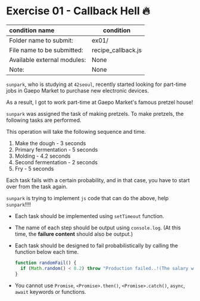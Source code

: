 # Exercise 01 - Callback Hell 🔥

| condition name | condition |
| :---------------------- | ------------------- |
| Folder name to submit: | ex01/ |
| File name to be submitted: | recipe_callback.js |
| Available external modules: | None |
| Note: | None |

`sunpark`, who is studying at `42seoul`, recently started looking for part-time jobs in Gaepo Market to purchase new electronic devices.

As a result, I got to work part-time at Gaepo Market's famous pretzel house!

`sunpark` was assigned the task of making pretzels. To make pretzels, the following tasks are performed.

This operation will take the following sequence and time.

1. Make the dough - 3 seconds
2. Primary fermentation - 5 seconds
3. Molding - 4.2 seconds
4. Second fermentation - 2 seconds
5. Fry - 5 seconds

Each task fails with a certain probability, and in that case, you have to start over from the task again.

`sunpark` is trying to implement `js` code that can do the above, help `sunpark`!!!!

- Each task should be implemented using `setTimeout` function.

- The name of each step should be output using `console.log`. (At this time, the **failure content** should also be output.)

- Each task should be designed to fail probabilistically by calling the function below each time.

  ```javascript
  function randomFail() {
    if (Math.random() < 0.2) throw "Production failed..!(The salary was cut ㅜㅜ)";
  }
  ```

- You cannot use `Promise`, `<Promise>.then()`, `<Promise>.catch()`, `async`, `await` keywords or functions.